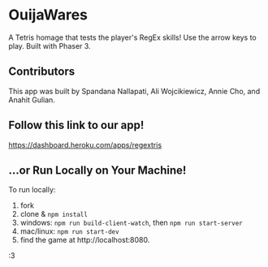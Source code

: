 # OuijaWares

A Tetris homage that tests the player's RegEx skills! 
Use the arrow keys to play. Built with Phaser 3. 

## Contributors

This app was built by Spandana Nallapati, Ali Wojcikiewicz,
Annie Cho, and Anahit Gulian.

## Follow this link to our app!

https://dashboard.heroku.com/apps/regextris

## ...or Run Locally on Your Machine!

To run locally: 
1. fork
2. clone & `npm install`
3. windows: `npm run build-client-watch`, then `npm run start-server`
4. mac/linux: `npm run start-dev`   
5. find the game at http://localhost:8080. 

:3
